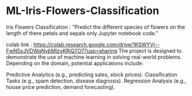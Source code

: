 # ML-Iris-Flowers-Classification
Iris Flowers Classification :  "Predict the different species of flowers on the length of there petals and sepals only Jupyter notebook code."

colab link : https://colab.research.google.com/drive/1KSWYVj--FwN5xJVDWqNybMlzyKRjQ7O7?usp=sharing
The project is designed to demonstrate the use of machine learning in solving real-world problems. Depending on the domain, potential applications include:

Predictive Analytics (e.g., predicting sales, stock prices).
Classification Tasks (e.g., spam detection, disease diagnosis).
Regression Analysis (e.g., house price prediction, demand forecasting).
